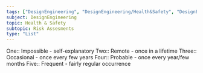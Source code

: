 ```yaml
---
tags: ["DesignEngineering", "DesignEngineering/Health&Safety", "DesignEngineering/HealthSafety/RiskAssesments"]
subject: DesignEngineering
topic: Health & Safety
subtopic: Risk Assesments
type: "List"
---
```


One:: Impossible - self-explanatory
Two:: Remote - once in a lifetime
Three:: Occasional - once every few years
Four:: Probable - once every year/few months
Five:: Frequent - fairly regular occurrence